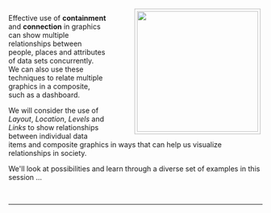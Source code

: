<div style="float:right">
<img src="https://jsndyks.github.io/sg2047/img/week09.preparation.ST.jpg" width=240px style="border:1px #bbb solid; margin:4px; padding:4px; margin-left:4em" />
</div>

Effective use of **containment** and **connection** in graphics can show multiple relationships between people, places and attributes of data sets concurrently. We can also use these techniques to relate multiple graphics in a composite, such as a dashboard.

We will consider the use of _Layout_, _Location_, _Levels_ and _Links_ to show relationships between individual data items and composite graphics in ways that can help us visualize relationships in society.

We'll look at possibilities and learn through a diverse set of examples in this session …

<!--
**PREPARATION**<br/>
Please check the [Week 08 - Homework](https://moodle.city.ac.uk/mod/page/view.php?id=2381655) and get on with this before class. It will get you started on [Coursework Task 2 : Design a Data Graphic](https://moodle.city.ac.uk/course/view.php?id=45842#section-17).<br/>

If you have not yet added an image with some findings to the [MS Teams Channel](https://j.mp/sg2047team21) or discussed the graphics that others have made, now would be a good time to participate!
-->
<div style="clear:both"/>

&nbsp;

---
